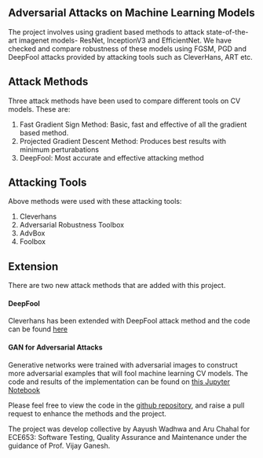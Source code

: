 ## Adversarial Attacks on Machine Learning Models

The project involves using gradient based methods to attack state-of-the-art imagenet models- ResNet, InceptionV3 and EfficientNet. We have checked and compare robustness of these models using FGSM, PGD and DeepFool attacks provided by attacking tools such as CleverHans, ART etc.

## Attack Methods
Three attack methods have been used to compare different tools on CV models. These are:
1. Fast Gradient Sign Method: Basic, fast and effective of all the gradient based method.
2. Projected Gradient Descent Method: Produces best results with minimum perturabations
3. DeepFool: Most accurate and effective attacking method

## Attacking Tools
Above methods were used with these attacking tools:
1. Cleverhans
2. Adversarial Robustness Toolbox
3. AdvBox
4. Foolbox

## Extension
There are two new attack methods that are added with this project.

#### DeepFool
Cleverhans has been extended with DeepFool attack method and the code can be found [here](https://github.com/aayushwadhwa/cleverhans/blob/master/cleverhans/tf2/attacks/deep_fool.py)

#### GAN for Adversarial Attacks
Generative networks were trained with adversarial images to construct more adversarial examples that will fool machine learning CV models. The code and results of the implementation can be found on [this Jupyter Notebook](https://github.com/aayushwadhwa/adversarial-attacks-project/blob/main/Attack%20GAN/Adversarial_Attack_with_DCGAN%20(1).ipynb) 


Please feel free to view the code in the [github repository](https://github.com/aayushwadhwa/adversarial-attacks-project), and raise a pull request to enhance the methods and the project.

The project was develop collective by Aayush Wadhwa and Aru Chahal for ECE653: Software Testing, Quality Assurance and Maintenance under the guidance of Prof. Vijay Ganesh.

